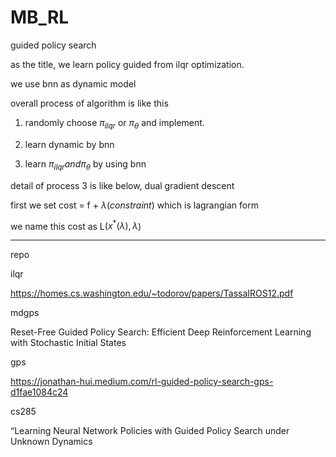 # MB_RL

guided policy search 

as the title, we learn policy guided from ilqr optimization.

we use bnn as dynamic model

overall process of algorithm is like this

1. randomly choose $\pi_{ilqr}$ or $\pi_\theta$ and implement.

2. learn dynamic by bnn

3. learn $\pi_{ilqr} and \pi_\theta$ by using bnn

detail of process 3 is like below, dual gradient descent

first we set cost = f + $\lambda (constraint)$ which is lagrangian form

we name this cost as L($x^{*}(\lambda), \lambda$)

* * * 

repo

ilqr

https://homes.cs.washington.edu/~todorov/papers/TassaIROS12.pdf

mdgps

Reset-Free Guided Policy Search: Efficient Deep Reinforcement
Learning with Stochastic Initial States

gps

https://jonathan-hui.medium.com/rl-guided-policy-search-gps-d1fae1084c24

cs285

“Learning Neural Network Policies with Guided Policy
Search under Unknown Dynamics
